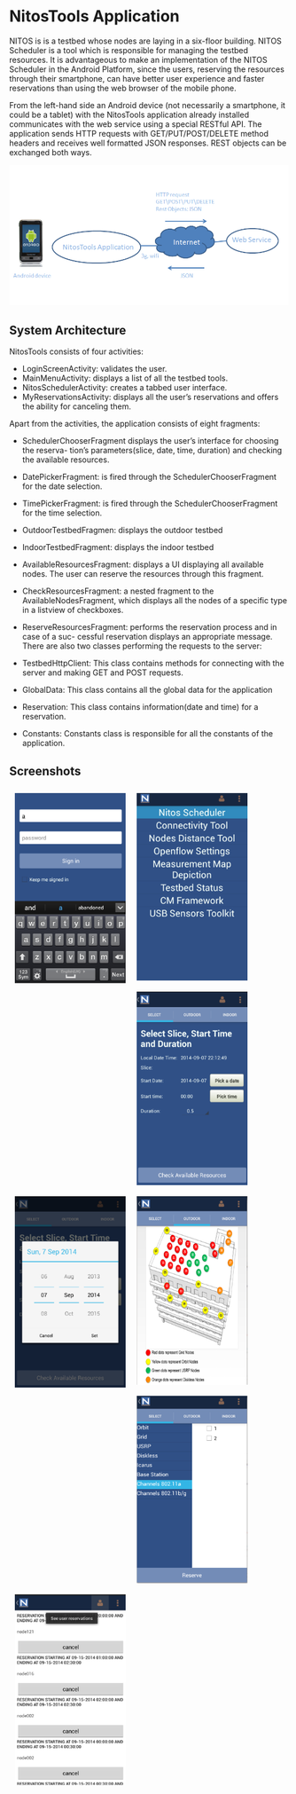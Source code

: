 NitosTools Application
==========================
NITOS is is a testbed whose nodes are laying in a six-floor building. NITOS Scheduler is a tool which is responsible
for managing the testbed resources. It is advantageous to make an implementation of the NITOS Scheduler in the Android Platform, since the users, reserving the resources through their smartphone, can have better user experience and faster reservations than using the web browser of the mobile phone.



From the left-hand side an Android device (not necessarily a smartphone, it could be a tablet) with the NitosTools
application already installed communicates with the web service using a special RESTful API. The application sends HTTP requests with GET/PUT/POST/DELETE method headers and receives well formatted JSON responses. REST objects can be exchanged
both ways.

![alt tag](https://github.com/zoevas/nitTools/blob/master/read_me_images/System%20architecture.png)


## System Architecture

NitosTools consists of four activities:
- LoginScreenActivity: validates the user.
- MainMenuActivity: displays a list of all the testbed tools.
- NitosSchedulerActivity: creates a tabbed user interface.
- MyReservationsActivity: displays all the user’s reservations and offers the ability
for canceling them.

Apart from the activities, the application consists of eight fragments:
- SchedulerChooserFragment displays the user’s interface for choosing the reserva-
tion’s parameters(slice, date, time, duration) and checking the available resources.
- DatePickerFragment: is fired through the SchedulerChooserFragment for the date
selection.
- TimePickerFragment: is fired through the SchedulerChooserFragment for the time
selection.

- OutdoorTestbedFragmen: displays the outdoor testbed
- IndoorTestbedFragment: displays the indoor testbed
-  AvailableResourcesFragment: displays a UI displaying all available nodes. The
user can reserve the resources through this fragment.
- CheckResourcesFragment: a nested fragment to the AvailableNodesFragment, which
displays all the nodes of a specific type in a listview of checkboxes.
- ReserveResourcesFragment: performs the reservation process and in case of a suc-
cessful reservation displays an appropriate message.
There are also two classes performing the requests to the server:
- TestbedHttpClient: This class contains methods for connecting with the server
and making GET and POST requests.
- GlobalData: This class contains all the global data for the application
- Reservation: This class contains information(date and time) for a reservation.
- Constants: Constants class is responsible for all the constants of the application.

## Screenshots
[<img src="https://github.com/zoevas/nitTools/blob/master/read_me_images/login_screen.png" align="left"
width="200"    hspace="10" vspace="10">](https://github.com/zoevas/nitTools/blob/master/read_me_images/login_screen.png)

[<img src="https://github.com/zoevas/nitTools/blob/master/read_me_images/main_menu_screen.png" align="left" width="200"    hspace="10" vspace="10"> ](https://github.com/zoevas/nitTools/blob/master/read_me_images/main_menu_screen.png
)

[<img src="https://github.com/zoevas/nitTools/blob/master/read_me_images/reservation.png" align="left"
width="200"    hspace="10" vspace="10">](https://github.com/zoevas/nitTools/blob/master/read_me_images/reservation.png)

[<img src="https://github.com/zoevas/nitTools/blob/master/read_me_images/date_time.png" align="left"
width="200"    hspace="10" vspace="10">](https://github.com/zoevas/nitTools/blob/master/read_me_images/date_time.png)

[<img src="https://github.com/zoevas/nitTools/blob/master/read_me_images/outdoor.png" align="left"
width="200" hspace="10" vspace="10">](https://github.com/zoevas/nitTools/blob/master/read_me_images/outdoor.png)

[<img src="https://github.com/zoevas/nitTools/blob/master/read_me_images/available%20resources.png" align="left" width="200"    hspace="10" vspace="10">](https://github.com/zoevas/nitTools/blob/master/read_me_images/available%20resources.png)

[<img src="https://github.com/zoevas/nitTools/blob/master/read_me_images/reservation_status_user.png" align="left"
width="200" hspace="10" vspace="10">](https://github.com/zoevas/nitTools/blob/master/read_me_images/reservation_status_user.png)
